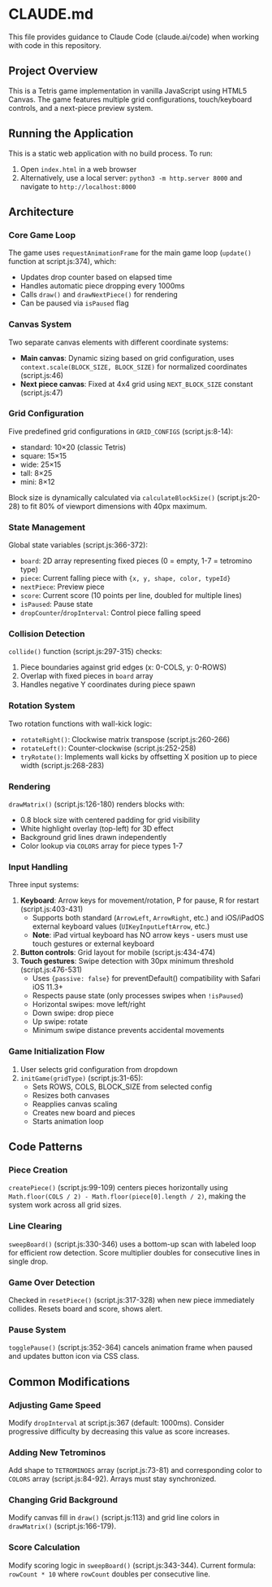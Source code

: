 # CLAUDE.md

This file provides guidance to Claude Code (claude.ai/code) when working with code in this repository.

## Project Overview

This is a Tetris game implementation in vanilla JavaScript using HTML5 Canvas. The game features multiple grid configurations, touch/keyboard controls, and a next-piece preview system.

## Running the Application

This is a static web application with no build process. To run:

1. Open `index.html` in a web browser
2. Alternatively, use a local server: `python3 -m http.server 8000` and navigate to `http://localhost:8000`

## Architecture

### Core Game Loop

The game uses `requestAnimationFrame` for the main game loop (`update()` function at script.js:374), which:
- Updates drop counter based on elapsed time
- Handles automatic piece dropping every 1000ms
- Calls `draw()` and `drawNextPiece()` for rendering
- Can be paused via `isPaused` flag

### Canvas System

Two separate canvas elements with different coordinate systems:
- **Main canvas**: Dynamic sizing based on grid configuration, uses `context.scale(BLOCK_SIZE, BLOCK_SIZE)` for normalized coordinates (script.js:46)
- **Next piece canvas**: Fixed at 4x4 grid using `NEXT_BLOCK_SIZE` constant (script.js:47)

### Grid Configuration

Five predefined grid configurations in `GRID_CONFIGS` (script.js:8-14):
- standard: 10×20 (classic Tetris)
- square: 15×15
- wide: 25×15
- tall: 8×25
- mini: 8×12

Block size is dynamically calculated via `calculateBlockSize()` (script.js:20-28) to fit 80% of viewport dimensions with 40px maximum.

### State Management

Global state variables (script.js:366-372):
- `board`: 2D array representing fixed pieces (0 = empty, 1-7 = tetromino type)
- `piece`: Current falling piece with `{x, y, shape, color, typeId}`
- `nextPiece`: Preview piece
- `score`: Current score (10 points per line, doubled for multiple lines)
- `isPaused`: Pause state
- `dropCounter`/`dropInterval`: Control piece falling speed

### Collision Detection

`collide()` function (script.js:297-315) checks:
1. Piece boundaries against grid edges (x: 0-COLS, y: 0-ROWS)
2. Overlap with fixed pieces in `board` array
3. Handles negative Y coordinates during piece spawn

### Rotation System

Two rotation functions with wall-kick logic:
- `rotateRight()`: Clockwise matrix transpose (script.js:260-266)
- `rotateLeft()`: Counter-clockwise (script.js:252-258)
- `tryRotate()`: Implements wall kicks by offsetting X position up to piece width (script.js:268-283)

### Rendering

`drawMatrix()` (script.js:126-180) renders blocks with:
- 0.8 block size with centered padding for grid visibility
- White highlight overlay (top-left) for 3D effect
- Background grid lines drawn independently
- Color lookup via `COLORS` array for piece types 1-7

### Input Handling

Three input systems:
1. **Keyboard**: Arrow keys for movement/rotation, P for pause, R for restart (script.js:403-431)
   - Supports both standard (`ArrowLeft`, `ArrowRight`, etc.) and iOS/iPadOS external keyboard values (`UIKeyInputLeftArrow`, etc.)
   - **Note**: iPad virtual keyboard has NO arrow keys - users must use touch gestures or external keyboard
2. **Button controls**: Grid layout for mobile (script.js:434-474)
3. **Touch gestures**: Swipe detection with 30px minimum threshold (script.js:476-531)
   - Uses `{passive: false}` for preventDefault() compatibility with Safari iOS 11.3+
   - Respects pause state (only processes swipes when `!isPaused`)
   - Horizontal swipes: move left/right
   - Down swipe: drop piece
   - Up swipe: rotate
   - Minimum swipe distance prevents accidental movements

### Game Initialization Flow

1. User selects grid configuration from dropdown
2. `initGame(gridType)` (script.js:31-65):
   - Sets ROWS, COLS, BLOCK_SIZE from selected config
   - Resizes both canvases
   - Reapplies canvas scaling
   - Creates new board and pieces
   - Starts animation loop

## Code Patterns

### Piece Creation
`createPiece()` (script.js:99-109) centers pieces horizontally using `Math.floor(COLS / 2) - Math.floor(piece[0].length / 2)`, making the system work across all grid sizes.

### Line Clearing
`sweepBoard()` (script.js:330-346) uses a bottom-up scan with labeled loop for efficient row detection. Score multiplier doubles for consecutive lines in single drop.

### Game Over Detection
Checked in `resetPiece()` (script.js:317-328) when new piece immediately collides. Resets board and score, shows alert.

### Pause System
`togglePause()` (script.js:352-364) cancels animation frame when paused and updates button icon via CSS class.

## Common Modifications

### Adjusting Game Speed
Modify `dropInterval` at script.js:367 (default: 1000ms). Consider progressive difficulty by decreasing this value as score increases.

### Adding New Tetrominos
Add shape to `TETROMINOES` array (script.js:73-81) and corresponding color to `COLORS` array (script.js:84-92). Arrays must stay synchronized.

### Changing Grid Background
Modify canvas fill in `draw()` (script.js:113) and grid line colors in `drawMatrix()` (script.js:166-179).

### Score Calculation
Modify scoring logic in `sweepBoard()` (script.js:343-344). Current formula: `rowCount * 10` where `rowCount` doubles per consecutive line.

